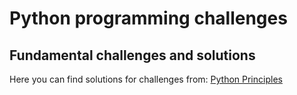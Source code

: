# Python programming challenges

## Fundamental challenges and solutions 

Here you can find solutions for challenges from:
[Python Principles](https://pythonprinciples.com/challenges/)
